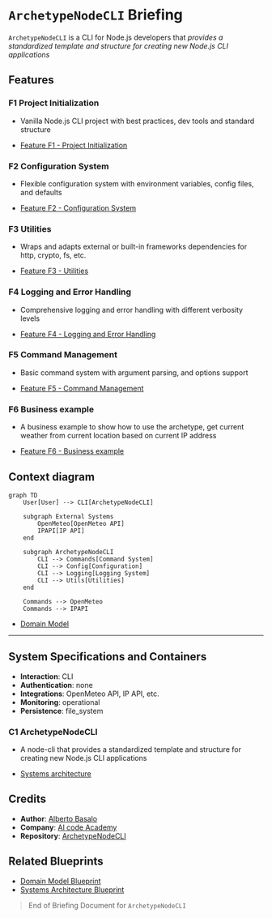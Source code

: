 # `ArchetypeNodeCLI` Briefing

`ArchetypeNodeCLI` is a CLI for Node.js developers that _provides a standardized template and structure for creating new Node.js CLI applications_

## Features

### F1 Project Initialization

- Vanilla Node.js CLI project with best practices, dev tools and standard structure

- [Feature F1 - Project Initialization](./f1-project-initialization.blueprint.md)

### F2 Configuration System

- Flexible configuration system with environment variables, config files, and defaults

- [Feature F2 - Configuration System](./f2-configuration-system.blueprint.md)

### F3 Utilities

- Wraps and adapts external or built-in frameworks dependencies for http, crypto, fs, etc.

- [Feature F3 - Utilities](./f3-utilities.blueprint.md)

### F4 Logging and Error Handling

- Comprehensive logging and error handling with different verbosity levels

- [Feature F4 - Logging and Error Handling](./f4-logging-and-error-handling.blueprint.md)

### F5 Command Management

- Basic command system with argument parsing, and options support

- [Feature F5 - Command Management](./f5-command-management.blueprint.md)

### F6 Business example

- A business example to show how to use the archetype, get current weather from current location based on current IP address

- [Feature F6 - Business example](./f6-business-example.blueprint.md)

## Context diagram

```mermaid
graph TD
    User[User] --> CLI[ArchetypeNodeCLI]
    
    subgraph External Systems
        OpenMeteo[OpenMeteo API]
        IPAPI[IP API]
    end
    
    subgraph ArchetypeNodeCLI
        CLI --> Commands[Command System]
        CLI --> Config[Configuration]
        CLI --> Logging[Logging System]
        CLI --> Utils[Utilities]
    end
    
    Commands --> OpenMeteo
    Commands --> IPAPI
```

- [Domain Model](/docs/domain-model.blueprint.md)

---

## System Specifications and Containers

- **Interaction**: CLI
- **Authentication**: none
- **Integrations**: OpenMeteo API, IP API, etc.
- **Monitoring**: operational
- **Persistence**: file_system

### C1 ArchetypeNodeCLI

- A node-cli that provides a standardized template and structure for creating new Node.js CLI applications

- [Systems architecture](/docs/systems-architecture.blueprint.md)

## Credits

- **Author**: [Alberto Basalo](https://albertobasalo.dev)
- **Company**: [AI code Academy](https://aicode.academy)
- **Repository**: [ArchetypeNodeCLI](https://github.com/AIcodeAcademy/ArchetypeNodeCLI)

## Related Blueprints

- [Domain Model Blueprint](/docs/domain-model.blueprint.md)
- [Systems Architecture Blueprint](/docs/systems-architecture.blueprint.md)

> End of Briefing Document for `ArchetypeNodeCLI` 